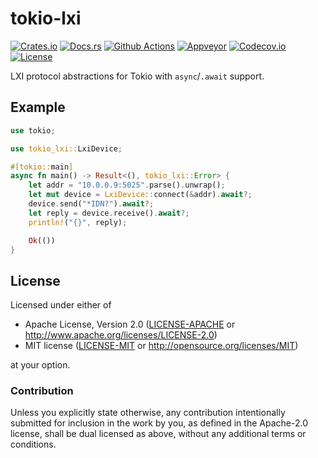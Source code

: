 # tokio-lxi

[![Crates.io][crates_badge]][crates]
[![Docs.rs][docs_badge]][docs]
[![Github Actions][github_badge]][github]
[![Appveyor][appveyor_badge]][appveyor]
[![Codecov.io][codecov_badge]][codecov]
[![License][license_badge]][license]

[crates_badge]: https://img.shields.io/crates/v/tokio-lxi.svg
[docs_badge]: https://docs.rs/tokio-lxi/badge.svg
[github_badge]: https://github.com/agerasev/tokio-lxi/actions/workflows/test.yml/badge.svg
[appveyor_badge]: https://ci.appveyor.com/api/projects/status/github/agerasev/tokio-lxi?branch=master&svg=true
[codecov_badge]: https://codecov.io/gh/agerasev/tokio-lxi/graphs/badge.svg
[license_badge]: https://img.shields.io/crates/l/tokio-lxi.svg

[crates]: https://crates.io/crates/tokio-lxi
[docs]: https://docs.rs/tokio-lxi
[github]: https://github.com/agerasev/tokio-lxi/actions/workflows/test.yml
[appveyor]: https://ci.appveyor.com/project/agerasev/tokio-lxi
[codecov]: https://codecov.io/gh/agerasev/tokio-lxi
[license]: #license

LXI protocol abstractions for Tokio with `async`/`.await` support.

## Example

```rust
use tokio;

use tokio_lxi::LxiDevice;

#[tokio::main]
async fn main() -> Result<(), tokio_lxi::Error> {
    let addr = "10.0.0.9:5025".parse().unwrap();
    let mut device = LxiDevice::connect(&addr).await?;
    device.send("*IDN?").await?;
    let reply = device.receive().await?;
    println!("{}", reply);

    Ok(())
}
```

## License

Licensed under either of

 * Apache License, Version 2.0 ([LICENSE-APACHE](LICENSE-APACHE) or http://www.apache.org/licenses/LICENSE-2.0)
 * MIT license ([LICENSE-MIT](LICENSE-MIT) or http://opensource.org/licenses/MIT)

at your option.

### Contribution

Unless you explicitly state otherwise, any contribution intentionally submitted
for inclusion in the work by you, as defined in the Apache-2.0 license, shall be dual licensed as above, without any
additional terms or conditions.
